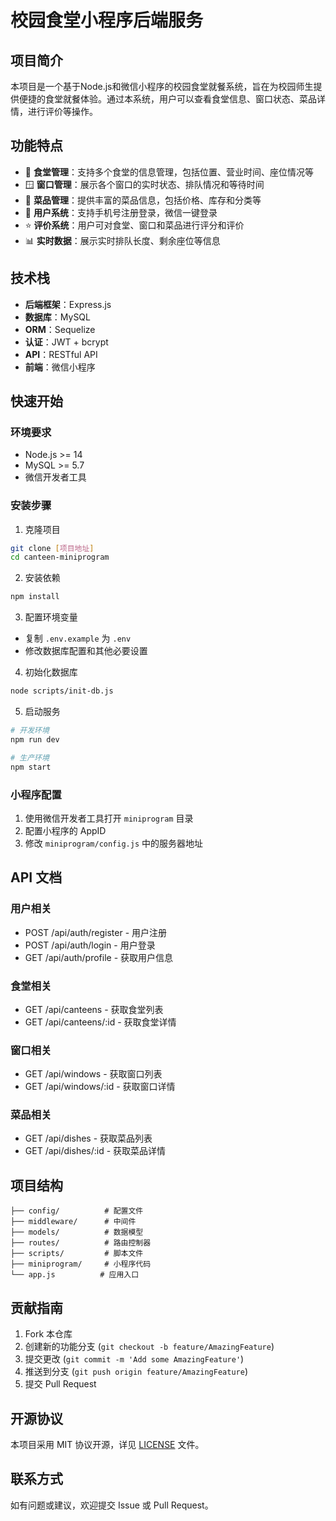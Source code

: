 # 校园食堂小程序后端服务

## 项目简介

本项目是一个基于Node.js和微信小程序的校园食堂就餐系统，旨在为校园师生提供便捷的食堂就餐体验。通过本系统，用户可以查看食堂信息、窗口状态、菜品详情，进行评价等操作。

## 功能特点

- 🏢 **食堂管理**：支持多个食堂的信息管理，包括位置、营业时间、座位情况等
- 🪟 **窗口管理**：展示各个窗口的实时状态、排队情况和等待时间
- 🍜 **菜品管理**：提供丰富的菜品信息，包括价格、库存和分类等
- 👤 **用户系统**：支持手机号注册登录，微信一键登录
- ⭐ **评价系统**：用户可对食堂、窗口和菜品进行评分和评价
- 📊 **实时数据**：展示实时排队长度、剩余座位等信息

## 技术栈

- **后端框架**：Express.js
- **数据库**：MySQL
- **ORM**：Sequelize
- **认证**：JWT + bcrypt
- **API**：RESTful API
- **前端**：微信小程序

## 快速开始

### 环境要求

- Node.js >= 14
- MySQL >= 5.7
- 微信开发者工具

### 安装步骤

1. 克隆项目
```bash
git clone [项目地址]
cd canteen-miniprogram
```

2. 安装依赖
```bash
npm install
```

3. 配置环境变量
- 复制 `.env.example` 为 `.env`
- 修改数据库配置和其他必要设置

4. 初始化数据库
```bash
node scripts/init-db.js
```

5. 启动服务
```bash
# 开发环境
npm run dev

# 生产环境
npm start
```

### 小程序配置

1. 使用微信开发者工具打开 `miniprogram` 目录
2. 配置小程序的 AppID
3. 修改 `miniprogram/config.js` 中的服务器地址

## API 文档

### 用户相关
- POST /api/auth/register - 用户注册
- POST /api/auth/login - 用户登录
- GET /api/auth/profile - 获取用户信息

### 食堂相关
- GET /api/canteens - 获取食堂列表
- GET /api/canteens/:id - 获取食堂详情

### 窗口相关
- GET /api/windows - 获取窗口列表
- GET /api/windows/:id - 获取窗口详情

### 菜品相关
- GET /api/dishes - 获取菜品列表
- GET /api/dishes/:id - 获取菜品详情

## 项目结构

```
├── config/          # 配置文件
├── middleware/      # 中间件
├── models/          # 数据模型
├── routes/          # 路由控制器
├── scripts/         # 脚本文件
├── miniprogram/     # 小程序代码
└── app.js          # 应用入口
```

## 贡献指南

1. Fork 本仓库
2. 创建新的功能分支 (`git checkout -b feature/AmazingFeature`)
3. 提交更改 (`git commit -m 'Add some AmazingFeature'`)
4. 推送到分支 (`git push origin feature/AmazingFeature`)
5. 提交 Pull Request

## 开源协议

本项目采用 MIT 协议开源，详见 [LICENSE](./LICENSE) 文件。

## 联系方式

如有问题或建议，欢迎提交 Issue 或 Pull Request。